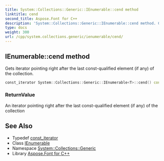 ```yaml
---
title: System::Collections::Generic::IEnumerable::cend method
linktitle: cend
second_title: Aspose.Font for C++
description: 'System::Collections::Generic::IEnumerable::cend method. Gets iterator pointing right after the last const-qualified element (if any) of the collection in C++.'
type: docs
weight: 300
url: /cpp/system.collections.generic/ienumerable/cend/
---
```

## IEnumerable::cend method


Gets iterator pointing right after the last const-qualified element (if any) of the collection.

```cpp
const_iterator System::Collections::Generic::IEnumerable<T>::cend() const
```


### ReturnValue

An iterator pointing right after the last const-qualified element (if any) of the collection

## See Also

* Typedef [const_iterator](../const_iterator/)
* Class [IEnumerable](../)
* Namespace [System::Collections::Generic](../../)
* Library [Aspose.Font for C++](../../../)
